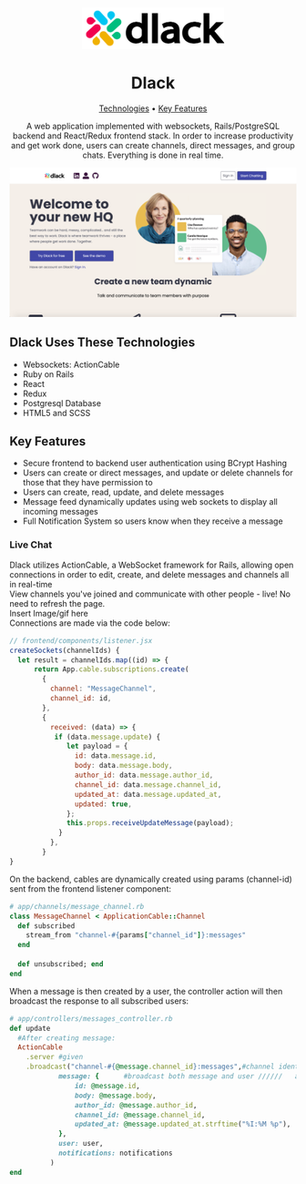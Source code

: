 <p align="center"><a target="_blank" href="https://dlack.herokuapp.com/#/"><img src="./app/assets/images/dlacklogo.png" width=250px/></a></p>

<h1 align="center">Dlack</h1>
<p align="center">
  <a href="#dlack-uses-these-technologies">Technologies</a> •
  <a href="#key-features">Key Features</a> 
</p>

<p align="center">A web application implemented with websockets, Rails/PostgreSQL backend and React/Redux frontend stack. In order to increase productivity and get work done, users can create channels, direct messages, and group chats. Everything is done in real time.</p>

<p align="center"><a target="_blank" href="https://dlack.herokuapp.com/#/"><img src="./app/assets/images/dlackhome.png"  width=650px/></a></p>

## Dlack Uses These Technologies

- Websockets: ActionCable
- Ruby on Rails
- React
- Redux
- Postgresql Database
- HTML5 and SCSS

## Key Features

- Secure frontend to backend user authentication using BCrypt Hashing
- Users can create or direct messages, and update or delete channels for those that they have permission to
- Users can create, read, update, and delete messages
- Message feed dynamically updates using web sockets to display all incoming messages
- Full Notification System so users know when they receive a message

### Live Chat

Dlack utilizes ActionCable, a WebSocket framework for Rails, allowing open connections in order to edit, create, and delete messages and channels all in real-time <br>
View channels you've joined and communicate with other people - live! No need to refresh the page.<br>
Insert Image/gif here
<br>
Connections are made via the code below:

```js
// frontend/components/listener.jsx
createSockets(channelIds) {
  let result = channelIds.map((id) => {
      return App.cable.subscriptions.create(
        {
          channel: "MessageChannel",
          channel_id: id,
        },
        {
          received: (data) => {
           if (data.message.update) {
              let payload = {
                id: data.message.id,
                body: data.message.body,
                author_id: data.message.author_id,
                channel_id: data.message.channel_id,
                updated_at: data.message.updated_at,
                updated: true,
              };
              this.props.receiveUpdateMessage(payload);
            }
          },
        }
}
```

On the backend, cables are dynamically created using params (channel-id) sent from the frontend listener component:

```rb
# app/channels/message_channel.rb
class MessageChannel < ApplicationCable::Channel
  def subscribed
    stream_from "channel-#{params["channel_id"]}:messages"
  end

  def unsubscribed; end
end
```

When a message is then created by a user, the controller action will then broadcast the response to all subscribed users:

```rb
# app/controllers/messages_controller.rb
def update
  #After creating message:
  ActionCable
    .server #given
    .broadcast("channel-#{@message.channel_id}:messages",#channel identifier
            message: {      #broadcast both message and user //////   add user reducer receive message
                id: @message.id,
                body: @message.body,
                author_id: @message.author_id,
                channel_id: @message.channel_id,
                updated_at: @message.updated_at.strftime("%I:%M %p"),
            },
            user: user,
            notifications: notifications
          )
end
```
